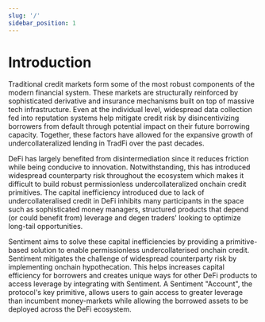 ```yaml
---
slug: '/'
sidebar_position: 1
---
```


# Introduction

Traditional credit markets form some of the most robust components of the 
modern financial system. These markets are structurally reinforced by 
sophisticated derivative and insurance mechanisms built on top of massive tech 
infrastructure. Even at the individual level, widespread data collection fed 
into reputation systems help mitigate credit risk by disincentivizing borrowers
from default through potential impact on their future borrowing capacity. 
Together, these factors have allowed for the expansive growth of 
undercollateralized lending in TradFi over the past decades.

DeFi has largely benefited from disintermediation since it reduces friction 
while being conducive to innovation. Notwithstanding, this has introduced 
widespread counterparty risk throughout the ecosystem which makes it difficult 
to build robust permissionless undercollateralized onchain credit primitives. 
The capital inefficiency introduced due to lack of undercollateralised credit 
in DeFi inhibits many participants in the space such as sophisticated money 
managers, structured products that depend (or could benefit from) leverage and 
degen traders' looking to optimize long-tail opportunities.

Sentiment aims to solve these capital inefficiencies by providing a 
primitive-based solution to enable permissionless undercollaterised onchain 
credit. Sentiment mitigates the challenge of widespread counterparty risk by
implementing onchain hypothecation. This helps increases capital 
efficiency for borrowers and creates unique ways for other DeFi products to 
access leverage by integrating with Sentiment. A Sentiment "Account", 
the protocol's key primitive, allows users to gain access to greater leverage 
than incumbent money-markets while allowing the borrowed assets to be deployed
across the DeFi ecosystem.

